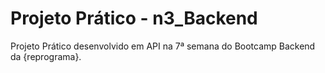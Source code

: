 # Projeto Prático - n3_Backend

Projeto Prático desenvolvido em API na 7ª semana do Bootcamp Backend da {reprograma}.
